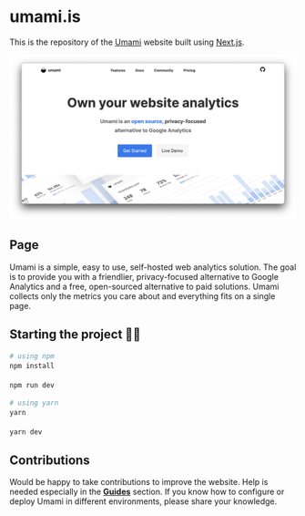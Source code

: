 # umami.is

This is the repository of the [Umami](https://umami.is) website built using [Next.js](https://nextjs.org/).

![Thumbnail](src/assets/website_screenshot.png)

## Page 
Umami is a simple, easy to use, self-hosted web analytics solution. The goal is to provide you with a friendlier, privacy-focused alternative to Google Analytics and a free, open-sourced alternative to paid solutions. Umami collects only the metrics you care about and everything fits on a single page.

## Starting the project 👨‍💻

```sh
# using npm
npm install

npm run dev
```
```sh
# using yarn
yarn

yarn dev
```

## Contributions

Would be happy to take contributions to improve the website. Help is needed especially in the [**Guides**](https://umami.is/docs/hosting) section.
If you know how to configure or deploy Umami in different environments, please share your knowledge. 